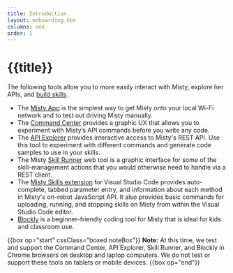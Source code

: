 ```yaml
---
title: Introduction
layout: onboarding.hbs
columns: one
order: 1
---
```


# {{title}}

The following tools allow you to more easily interact with Misty, explore her APIs, and [build skills](../../../docs/skills/introduction).

* The [Misty App](../misty-app) is the simplest way to get Misty onto your local Wi-Fi network and to test out driving Misty manually.
* The [Command Center](../command-center) provides a graphic UX that allows you to experiment with Misty’s API commands before you write any code.
* The [API Explorer](../api-explorer) provides interactive access to Misty's REST API. Use this tool to experiment with different commands and generate code samples to use in your skills.
* The Misty [Skill Runner](http://sdk.mistyrobotics.com/skill-runner/) web tool is a graphic interface for some of the skill-management actions that you would otherwise need to handle via a REST client.
* The [Misty Skills extension](../misty-skills-extension) for Visual Studio Code provides auto-complete, tabbed parameter entry, and information about each method in Misty's on-robot JavaScript API. It also provides basic commands for uploading, running, and stopping skills on Misty from within the Visual Studio Code editor.
* [Blockly](../blockly) is a beginner-friendly coding tool for Misty that is ideal for kids and classroom use.

{{box op="start" cssClass="boxed noteBox"}}
**Note:** At this time, we test and support the Command Center, API Explorer, Skill Runner, and Blockly in Chrome browsers on desktop and laptop computers. We do not test or support these tools on tablets or mobile devices.
{{box op="end"}}